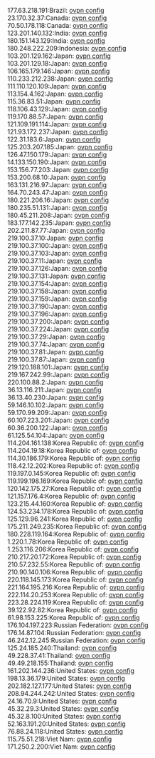 177.63.218.191:Brazil: [ovpn config](vpn/177_63_218_191.ovpn)  
23.170.32.37:Canada: [ovpn config](vpn/23_170_32_37.ovpn)  
70.50.178.118:Canada: [ovpn config](vpn/70_50_178_118.ovpn)  
123.201.140.132:India: [ovpn config](vpn/123_201_140_132.ovpn)  
180.151.143.129:India: [ovpn config](vpn/180_151_143_129.ovpn)  
180.248.222.209:Indonesia: [ovpn config](vpn/180_248_222_209.ovpn)  
103.201.129.162:Japan: [ovpn config](vpn/103_201_129_162.ovpn)  
103.201.129.18:Japan: [ovpn config](vpn/103_201_129_18.ovpn)  
106.165.179.146:Japan: [ovpn config](vpn/106_165_179_146.ovpn)  
110.233.212.238:Japan: [ovpn config](vpn/110_233_212_238.ovpn)  
111.110.120.109:Japan: [ovpn config](vpn/111_110_120_109.ovpn)  
113.154.4.162:Japan: [ovpn config](vpn/113_154_4_162.ovpn)  
115.36.83.51:Japan: [ovpn config](vpn/115_36_83_51.ovpn)  
118.106.43.129:Japan: [ovpn config](vpn/118_106_43_129.ovpn)  
119.170.88.57:Japan: [ovpn config](vpn/119_170_88_57.ovpn)  
121.109.191.114:Japan: [ovpn config](vpn/121_109_191_114.ovpn)  
121.93.172.237:Japan: [ovpn config](vpn/121_93_172_237.ovpn)  
122.31.183.6:Japan: [ovpn config](vpn/122_31_183_6.ovpn)  
125.203.207.185:Japan: [ovpn config](vpn/125_203_207_185.ovpn)  
126.47.150.179:Japan: [ovpn config](vpn/126_47_150_179.ovpn)  
14.133.150.190:Japan: [ovpn config](vpn/14_133_150_190.ovpn)  
153.156.77.203:Japan: [ovpn config](vpn/153_156_77_203.ovpn)  
153.200.68.10:Japan: [ovpn config](vpn/153_200_68_10.ovpn)  
163.131.216.97:Japan: [ovpn config](vpn/163_131_216_97.ovpn)  
164.70.243.47:Japan: [ovpn config](vpn/164_70_243_47.ovpn)  
180.221.206.16:Japan: [ovpn config](vpn/180_221_206_16.ovpn)  
180.235.51.131:Japan: [ovpn config](vpn/180_235_51_131.ovpn)  
180.45.211.208:Japan: [ovpn config](vpn/180_45_211_208.ovpn)  
183.177.142.235:Japan: [ovpn config](vpn/183_177_142_235.ovpn)  
202.211.87.77:Japan: [ovpn config](vpn/202_211_87_77.ovpn)  
219.100.37.10:Japan: [ovpn config](vpn/219_100_37_10.ovpn)  
219.100.37.100:Japan: [ovpn config](vpn/219_100_37_100.ovpn)  
219.100.37.103:Japan: [ovpn config](vpn/219_100_37_103.ovpn)  
219.100.37.11:Japan: [ovpn config](vpn/219_100_37_11.ovpn)  
219.100.37.126:Japan: [ovpn config](vpn/219_100_37_126.ovpn)  
219.100.37.131:Japan: [ovpn config](vpn/219_100_37_131.ovpn)  
219.100.37.154:Japan: [ovpn config](vpn/219_100_37_154.ovpn)  
219.100.37.158:Japan: [ovpn config](vpn/219_100_37_158.ovpn)  
219.100.37.159:Japan: [ovpn config](vpn/219_100_37_159.ovpn)  
219.100.37.190:Japan: [ovpn config](vpn/219_100_37_190.ovpn)  
219.100.37.196:Japan: [ovpn config](vpn/219_100_37_196.ovpn)  
219.100.37.200:Japan: [ovpn config](vpn/219_100_37_200.ovpn)  
219.100.37.224:Japan: [ovpn config](vpn/219_100_37_224.ovpn)  
219.100.37.29:Japan: [ovpn config](vpn/219_100_37_29.ovpn)  
219.100.37.74:Japan: [ovpn config](vpn/219_100_37_74.ovpn)  
219.100.37.81:Japan: [ovpn config](vpn/219_100_37_81.ovpn)  
219.100.37.87:Japan: [ovpn config](vpn/219_100_37_87.ovpn)  
219.120.188.101:Japan: [ovpn config](vpn/219_120_188_101.ovpn)  
219.167.242.99:Japan: [ovpn config](vpn/219_167_242_99.ovpn)  
220.100.88.2:Japan: [ovpn config](vpn/220_100_88_2.ovpn)  
36.13.116.211:Japan: [ovpn config](vpn/36_13_116_211.ovpn)  
36.13.40.230:Japan: [ovpn config](vpn/36_13_40_230.ovpn)  
59.146.10.102:Japan: [ovpn config](vpn/59_146_10_102.ovpn)  
59.170.99.209:Japan: [ovpn config](vpn/59_170_99_209.ovpn)  
60.107.223.201:Japan: [ovpn config](vpn/60_107_223_201.ovpn)  
60.36.200.122:Japan: [ovpn config](vpn/60_36_200_122.ovpn)  
61.125.54.104:Japan: [ovpn config](vpn/61_125_54_104.ovpn)  
114.204.161.138:Korea Republic of: [ovpn config](vpn/114_204_161_138.ovpn)  
114.204.19.18:Korea Republic of: [ovpn config](vpn/114_204_19_18.ovpn)  
114.30.186.179:Korea Republic of: [ovpn config](vpn/114_30_186_179.ovpn)  
118.42.12.202:Korea Republic of: [ovpn config](vpn/118_42_12_202.ovpn)  
119.197.0.145:Korea Republic of: [ovpn config](vpn/119_197_0_145.ovpn)  
119.199.198.169:Korea Republic of: [ovpn config](vpn/119_199_198_169.ovpn)  
120.142.175.27:Korea Republic of: [ovpn config](vpn/120_142_175_27.ovpn)  
121.157.176.4:Korea Republic of: [ovpn config](vpn/121_157_176_4.ovpn)  
123.215.44.160:Korea Republic of: [ovpn config](vpn/123_215_44_160.ovpn)  
124.53.234.178:Korea Republic of: [ovpn config](vpn/124_53_234_178.ovpn)  
125.129.96.241:Korea Republic of: [ovpn config](vpn/125_129_96_241.ovpn)  
175.211.249.235:Korea Republic of: [ovpn config](vpn/175_211_249_235.ovpn)  
180.228.119.164:Korea Republic of: [ovpn config](vpn/180_228_119_164.ovpn)  
1.220.1.78:Korea Republic of: [ovpn config](vpn/1_220_1_78.ovpn)  
1.253.116.206:Korea Republic of: [ovpn config](vpn/1_253_116_206.ovpn)  
210.217.20.172:Korea Republic of: [ovpn config](vpn/210_217_20_172.ovpn)  
210.57.232.55:Korea Republic of: [ovpn config](vpn/210_57_232_55.ovpn)  
210.90.140.106:Korea Republic of: [ovpn config](vpn/210_90_140_106.ovpn)  
220.118.145.173:Korea Republic of: [ovpn config](vpn/220_118_145_173.ovpn)  
221.164.195.216:Korea Republic of: [ovpn config](vpn/221_164_195_216.ovpn)  
222.114.20.253:Korea Republic of: [ovpn config](vpn/222_114_20_253.ovpn)  
223.28.224.119:Korea Republic of: [ovpn config](vpn/223_28_224_119.ovpn)  
39.122.92.82:Korea Republic of: [ovpn config](vpn/39_122_92_82.ovpn)  
61.98.153.225:Korea Republic of: [ovpn config](vpn/61_98_153_225.ovpn)  
176.104.197.223:Russian Federation: [ovpn config](vpn/176_104_197_223.ovpn)  
176.14.87.104:Russian Federation: [ovpn config](vpn/176_14_87_104.ovpn)  
46.242.12.245:Russian Federation: [ovpn config](vpn/46_242_12_245.ovpn)  
125.24.185.240:Thailand: [ovpn config](vpn/125_24_185_240.ovpn)  
49.228.37.41:Thailand: [ovpn config](vpn/49_228_37_41.ovpn)  
49.49.218.155:Thailand: [ovpn config](vpn/49_49_218_155.ovpn)  
161.202.144.236:United States: [ovpn config](vpn/161_202_144_236.ovpn)  
198.13.36.179:United States: [ovpn config](vpn/198_13_36_179.ovpn)  
202.182.127.177:United States: [ovpn config](vpn/202_182_127_177.ovpn)  
208.94.244.242:United States: [ovpn config](vpn/208_94_244_242.ovpn)  
24.16.70.9:United States: [ovpn config](vpn/24_16_70_9.ovpn)  
45.32.29.3:United States: [ovpn config](vpn/45_32_29_3.ovpn)  
45.32.8.100:United States: [ovpn config](vpn/45_32_8_100.ovpn)  
52.163.191.20:United States: [ovpn config](vpn/52_163_191_20.ovpn)  
76.88.24.118:United States: [ovpn config](vpn/76_88_24_118.ovpn)  
115.75.51.218:Viet Nam: [ovpn config](vpn/115_75_51_218.ovpn)  
171.250.2.200:Viet Nam: [ovpn config](vpn/171_250_2_200.ovpn)  

